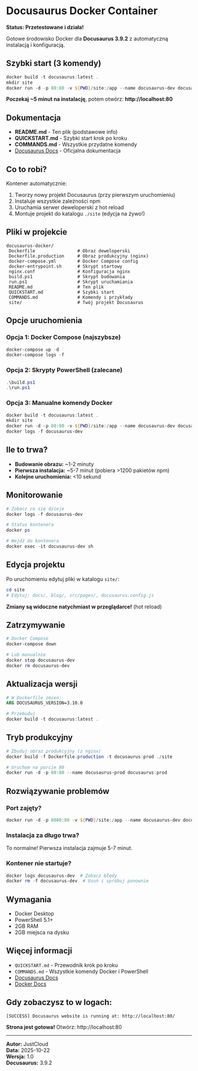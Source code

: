 ﻿#  Docusaurus Docker Container

 **Status: Przetestowane i działa!**

Gotowe środowisko Docker dla **Docusaurus 3.9.2** z automatyczną instalacją i konfiguracją.

##  Szybki start (3 komendy)

```powershell
docker build -t docusaurus:latest .
mkdir site
docker run -d -p 80:80 -v ${PWD}/site:/app --name docusaurus-dev docusaurus:latest
```

**Poczekaj ~5 minut na instalację**, potem otwórz: **http://localhost:80** 

##  Dokumentacja

- **README.md** - Ten plik (podstawowe info)
- **QUICKSTART.md** - Szybki start krok po kroku
- **COMMANDS.md** - Wszystkie przydatne komendy
- [Docusaurus Docs](https://docusaurus.io/docs) - Oficjalna dokumentacja

##  Co to robi?

Kontener automatycznie:
1.  Tworzy nowy projekt Docusaurus (przy pierwszym uruchomieniu)
2.  Instaluje wszystkie zależności npm
3.  Uruchamia serwer deweloperski z hot reload
4.  Montuje projekt do katalogu `./site` (edycja na żywo!)

##  Pliki w projekcie

```
docusaurus-docker/
 Dockerfile                # Obraz deweloperski
 Dockerfile.production     # Obraz produkcyjny (nginx)
 docker-compose.yml        # Docker Compose config
 docker-entrypoint.sh      # Skrypt startowy
 nginx.conf                # Konfiguracja nginx
 build.ps1                 # Skrypt budowania
 run.ps1                   # Skrypt uruchamiania
 README.md                 # Ten plik
 QUICKSTART.md             # Szybki start
 COMMANDS.md               # Komendy i przykłady
 site/                     # Twój projekt Docusaurus
```

##  Opcje uruchomienia

### Opcja 1: Docker Compose (najszybsze) 

```powershell
docker-compose up -d
docker-compose logs -f
```

### Opcja 2: Skrypty PowerShell (zalecane)

```powershell
.\build.ps1
.\run.ps1
```

### Opcja 3: Manualne komendy Docker

```powershell
docker build -t docusaurus:latest .
mkdir site
docker run -d -p 80:80 -v ${PWD}/site:/app --name docusaurus-dev docusaurus:latest
docker logs -f docusaurus-dev
```

##  Ile to trwa?

- **Budowanie obrazu:** ~1-2 minuty
- **Pierwsza instalacja:** ~5-7 minut (pobiera >1200 pakietów npm)
- **Kolejne uruchomienia:** <10 sekund

##  Monitorowanie

```powershell
# Zobacz co się dzieje
docker logs -f docusaurus-dev

# Status kontenera
docker ps

# Wejdź do kontenera
docker exec -it docusaurus-dev sh
```

##  Edycja projektu

Po uruchomieniu edytuj pliki w katalogu `site/`:
```powershell
cd site
# Edytuj: docs/, blog/, src/pages/, docusaurus.config.js
```

**Zmiany są widoczne natychmiast w przeglądarce!** (hot reload)

##  Zatrzymywanie

```powershell
# Docker Compose
docker-compose down

# Lub manualnie
docker stop docusaurus-dev
docker rm docusaurus-dev
```

##  Aktualizacja wersji

```dockerfile
# W Dockerfile zmień:
ARG DOCUSAURUS_VERSION=3.10.0
```

```powershell
# Przebuduj
docker build -t docusaurus:latest .
```

##  Tryb produkcyjny

```powershell
# Zbuduj obraz produkcyjny (z nginx)
docker build -f Dockerfile.production -t docusaurus:prod ./site

# Uruchom na porcie 80
docker run -d -p 80:80 --name docusaurus-prod docusaurus:prod
```

##  Rozwiązywanie problemów

### Port zajęty?
```powershell
docker run -d -p 8080:80 -v ${PWD}/site:/app --name docusaurus-dev docusaurus:latest
```

### Instalacja za długo trwa?
To normalne! Pierwsza instalacja zajmuje 5-7 minut.

### Kontener nie startuje?
```powershell
docker logs docusaurus-dev  # Zobacz błędy
docker rm -f docusaurus-dev  # Usuń i spróbuj ponownie
```

##  Wymagania

- Docker Desktop
- PowerShell 5.1+
- 2GB RAM
- 2GB miejsca na dysku

##  Więcej informacji

- `QUICKSTART.md` - Przewodnik krok po kroku
- `COMMANDS.md` - Wszystkie komendy Docker i PowerShell
- [Docusaurus Docs](https://docusaurus.io/docs)
- [Docker Docs](https://docs.docker.com/)

##  Gdy zobaczysz to w logach:

```
[SUCCESS] Docusaurus website is running at: http://localhost:80/
```

**Strona jest gotowa!** Otwórz: http://localhost:80

---

**Autor:** JustCloud  
**Data:** 2025-10-22  
**Wersja:** 1.0  
**Docusaurus:** 3.9.2  
